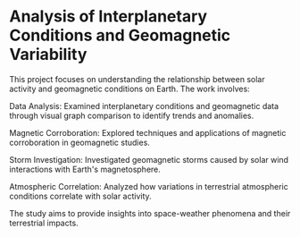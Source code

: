 # Analysis of Interplanetary Conditions and Geomagnetic Variability

This project focuses on understanding the relationship between solar activity and geomagnetic conditions on Earth. The work involves:

Data Analysis: Examined interplanetary conditions and geomagnetic data through visual graph comparison to identify trends and anomalies.

Magnetic Corroboration: Explored techniques and applications of magnetic corroboration in geomagnetic studies.

Storm Investigation: Investigated geomagnetic storms caused by solar wind interactions with Earth's magnetosphere.

Atmospheric Correlation: Analyzed how variations in terrestrial atmospheric conditions correlate with solar activity.

The study aims to provide insights into space-weather phenomena and their terrestrial impacts.

